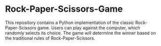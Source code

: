 # Rock-Paper-Scissors-Game
This repository contains a Python implementation of the classic Rock-Paper-Scissors game. Users can play against the computer, which randomly selects its choice. The game will determine the winner based on the traditional rules of Rock-Paper-Scissors.
